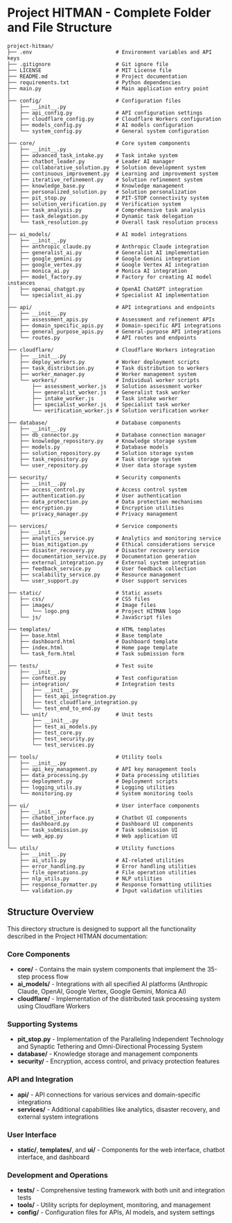 # Project HITMAN - Complete Folder and File Structure

```
project-hitman/
├── .env                           # Environment variables and API keys
├── .gitignore                     # Git ignore file
├── LICENSE                        # MIT License file
├── README.md                      # Project documentation
├── requirements.txt               # Python dependencies
├── main.py                        # Main application entry point
│
├── config/                        # Configuration files
│   ├── __init__.py
│   ├── api_config.py              # API configuration settings
│   ├── cloudflare_config.py       # Cloudflare Workers configuration
│   ├── models_config.py           # AI models configuration
│   └── system_config.py           # General system configuration
│
├── core/                          # Core system components
│   ├── __init__.py
│   ├── advanced_task_intake.py    # Task intake system
│   ├── chatbot_leader.py          # Leader AI manager
│   ├── collaborative_solution.py  # Solution development system
│   ├── continuous_improvement.py  # Learning and improvement system
│   ├── iterative_refinement.py    # Solution refinement system
│   ├── knowledge_base.py          # Knowledge management
│   ├── personalized_solution.py   # Solution personalization
│   ├── pit_stop.py                # PIT-STOP connectivity system
│   ├── solution_verification.py   # Verification system
│   ├── task_analysis.py           # Comprehensive task analysis
│   ├── task_delegation.py         # Dynamic task delegation
│   └── task_resolution.py         # Overall task resolution process
│
├── ai_models/                     # AI model integrations
│   ├── __init__.py
│   ├── anthropic_claude.py        # Anthropic Claude integration
│   ├── generalist_ai.py           # Generalist AI implementation
│   ├── google_gemini.py           # Google Gemini integration
│   ├── google_vertex.py           # Google Vertex AI integration
│   ├── monica_ai.py               # Monica AI integration
│   ├── model_factory.py           # Factory for creating AI model instances
│   ├── openai_chatgpt.py          # OpenAI ChatGPT integration
│   └── specialist_ai.py           # Specialist AI implementation
│
├── api/                           # API integrations and endpoints
│   ├── __init__.py
│   ├── assessment_apis.py         # Assessment and refinement APIs
│   ├── domain_specific_apis.py    # Domain-specific API integrations
│   ├── general_purpose_apis.py    # General-purpose API integrations
│   └── routes.py                  # API routes and endpoints
│
├── cloudflare/                    # Cloudflare Workers integration
│   ├── __init__.py
│   ├── deploy_workers.py          # Worker deployment scripts
│   ├── task_distribution.py       # Task distribution to workers
│   ├── worker_manager.py          # Worker management system
│   └── workers/                   # Individual worker scripts
│       ├── assessment_worker.js   # Solution assessment worker
│       ├── generalist_worker.js   # Generalist task worker
│       ├── intake_worker.js       # Task intake worker
│       ├── specialist_worker.js   # Specialist task worker
│       └── verification_worker.js # Solution verification worker
│
├── database/                      # Database components
│   ├── __init__.py
│   ├── db_connector.py            # Database connection manager
│   ├── knowledge_repository.py    # Knowledge storage system
│   ├── models.py                  # Database models
│   ├── solution_repository.py     # Solution storage system
│   ├── task_repository.py         # Task storage system
│   └── user_repository.py         # User data storage system
│
├── security/                      # Security components
│   ├── __init__.py
│   ├── access_control.py          # Access control system
│   ├── authentication.py          # User authentication
│   ├── data_protection.py         # Data protection mechanisms
│   ├── encryption.py              # Encryption utilities
│   └── privacy_manager.py         # Privacy management
│
├── services/                      # Service components
│   ├── __init__.py
│   ├── analytics_service.py       # Analytics and monitoring service
│   ├── bias_mitigation.py         # Ethical considerations service
│   ├── disaster_recovery.py       # Disaster recovery service
│   ├── documentation_service.py   # Documentation generation
│   ├── external_integration.py    # External system integration
│   ├── feedback_service.py        # User feedback collection
│   ├── scalability_service.py     # Resource management
│   └── user_support.py            # User support services
│
├── static/                        # Static assets
│   ├── css/                       # CSS files
│   ├── images/                    # Image files
│   │   └── logo.png               # Project HITMAN logo
│   └── js/                        # JavaScript files
│
├── templates/                     # HTML templates
│   ├── base.html                  # Base template
│   ├── dashboard.html             # Dashboard template
│   ├── index.html                 # Home page template
│   └── task_form.html             # Task submission form
│
├── tests/                         # Test suite
│   ├── __init__.py
│   ├── conftest.py                # Test configuration
│   ├── integration/               # Integration tests
│   │   ├── __init__.py
│   │   ├── test_api_integration.py
│   │   ├── test_cloudflare_integration.py
│   │   └── test_end_to_end.py
│   └── unit/                      # Unit tests
│       ├── __init__.py
│       ├── test_ai_models.py
│       ├── test_core.py
│       ├── test_security.py
│       └── test_services.py
│
├── tools/                         # Utility tools
│   ├── __init__.py
│   ├── api_key_management.py      # API key management tools
│   ├── data_processing.py         # Data processing utilities
│   ├── deployment.py              # Deployment scripts
│   ├── logging_utils.py           # Logging utilities
│   └── monitoring.py              # System monitoring tools
│
├── ui/                            # User interface components
│   ├── __init__.py
│   ├── chatbot_interface.py       # Chatbot UI components
│   ├── dashboard.py               # Dashboard UI components
│   ├── task_submission.py         # Task submission UI
│   └── web_app.py                 # Web application UI
│
└── utils/                         # Utility functions
    ├── __init__.py
    ├── ai_utils.py                # AI-related utilities
    ├── error_handling.py          # Error handling utilities
    ├── file_operations.py         # File operation utilities
    ├── nlp_utils.py               # NLP utilities
    ├── response_formatter.py      # Response formatting utilities
    └── validation.py              # Input validation utilities
```

## Structure Overview

This directory structure is designed to support all the functionality described in the Project HITMAN documentation:

### Core Components
- **core/** - Contains the main system components that implement the 35-step process flow
- **ai_models/** - Integrations with all specified AI platforms (Anthropic Claude, OpenAI, Google Vertex, Google Gemini, Monica AI)
- **cloudflare/** - Implementation of the distributed task processing system using Cloudflare Workers

### Supporting Systems
- **pit_stop.py** - Implementation of the Paralleling Independent Technology and Synaptic Tethering and Omni-Directional Processing System
- **database/** - Knowledge storage and management components
- **security/** - Encryption, access control, and privacy protection features

### API and Integration
- **api/** - API connections for various services and domain-specific integrations
- **services/** - Additional capabilities like analytics, disaster recovery, and external system integrations

### User Interface
- **static/**, **templates/**, and **ui/** - Components for the web interface, chatbot interface, and dashboard

### Development and Operations
- **tests/** - Comprehensive testing framework with both unit and integration tests
- **tools/** - Utility scripts for deployment, monitoring, and management
- **config/** - Configuration files for APIs, AI models, and system settings
